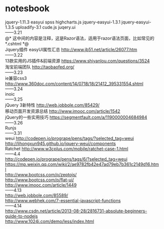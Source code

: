 # notesbook
<!--hello world-->
  jquery-1.11.3
  easyui
  spss
  highcharts.js
  jquery-easyui-1.3.1
  jquery-easyui-1.3.5
  uploadify-3.1
  cude.js
  juqery.ui
  <br>
  ——3.21
  <br>
  @*  这中间的内容是注释，这是Razor语法，适用于razor语法页面，比如常见的*.cshtml  *@
  <br>
  Jquery插件 easyUI属性汇总 http://www.jb51.net/article/26077.htm
  <br>
  ——3.22
  <br>
  13款实用的JS插件&前端资源 https://www.shiyanlou.com/questions/3524
  <br>
  淘宝前端团队 http://taobaofed.org/
  <br>
  ——3.23
  <br>
  ie兼容css3 http://www.360doc.com/content/14/0718/18/21412_395331554.shtml
  <br>
  ——3.24
  <br>
  inoic
  <br>
  ——3.25
  <br>
  jQuery 3新特性 http://web.jobbole.com/85429/
  <br>
  移动页面开发资源总结 http://www.imooc.com/article/1542
  <br>
  jQuery的一些实用技巧 https://segmentfault.com/a/1190000004684984
  <br>
  ——3.26
  <br>
  Runjs
  <br>
   ——3.31
  <br>
  weui  http://codepen.io/progrape/pens/tags/?selected_tag=weui
  <br>
  http://lihongxun945.github.io/jquery-weui/components
  <br>
  Ratchet  http://www.w3cplus.com/mobile/ratchet-case-1.html
  <br>
  ——4.4
  <br>
  http://codepen.io/progrape/pens/tags/6/?selected_tag=weui
  <br>
  https://mp.weixin.qq.com/wiki/2/ae9782fb42e47ad79eb7b361c2149d16.html
  <br>
  http://www.bootcss.com/p/zeptojs/
  <br>
  http://www.bootcss.com/p/flat-ui/
  <br>
  http://www.imooc.com/article/1449
  <br>
  ——4.13
  <br>
  http://web.jobbole.com/85589/
  <br>
  http://www.webhek.com/7-essential-javascript-functions
  <br>
  ——4.14
  <br>
  http://www.csdn.net/article/2013-08-28/2816731-absolute-beginners-guide-to-nodejs
  <br>
  http://www.1024i.com/demo/less/index.html
  <br>
